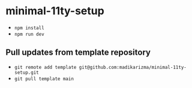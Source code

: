 # minimal-11ty-setup

* `npm install`
* `npm run dev`

## Pull updates from template repository

* `git remote add template git@github.com:madikarizma/minimal-11ty-setup.git`
* `git pull template main`
